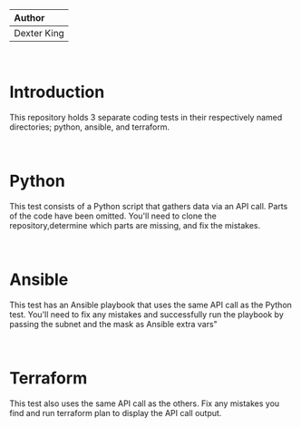 |   Author          |
|   :---            |
|   Dexter King     |

<br>

# Introduction  

This repository holds 3 separate coding tests in their respectively named directories; python, ansible, and terraform.

<br>

# Python  
This test consists of a Python script that gathers data via an API call. Parts of the code have been omitted. You'll need to clone the repository,determine which parts are missing, and fix the mistakes.

<br>

# Ansible  
This test has an Ansible playbook that uses the same API call as the Python test. You'll need to fix any mistakes and successfully run the playbook by passing the subnet and the mask as Ansible extra vars"

<br> 

# Terraform   
This test also uses the same API call as the others. Fix any mistakes you find and run terraform plan to display the API call output.